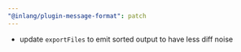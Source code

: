 ```yaml
---
"@inlang/plugin-message-format": patch
---
```


- update `exportFiles` to emit sorted output to have less diff noise 
